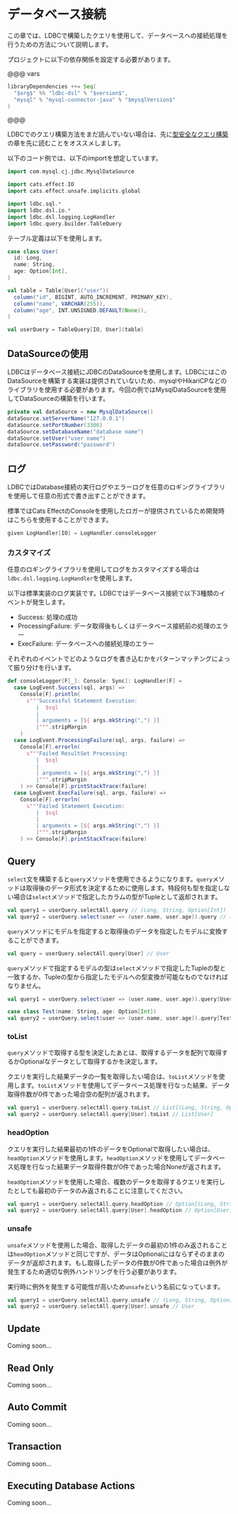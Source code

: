 # データベース接続

この章では、LDBCで構築したクエリを使用して、データベースへの接続処理を行うための方法について説明します。

プロジェクトに以下の依存関係を設定する必要があります。

@@@ vars
```scala
libraryDependencies ++= Seq(
  "$org$" %% "ldbc-dsl" % "$version$",
  "mysql" % "mysql-connector-java" % "$mysqlVersion$"
)
```
@@@

LDBCでのクエリ構築方法をまだ読んでいない場合は、先に[型安全なクエリ構築](http://localhost:4000/ja/03-Type-safe-Query-Builder.html)の章を先に読むことをオススメしましす。

以下のコード例では、以下のimportを想定しています。

```scala 3
import com.mysql.cj.jdbc.MysqlDataSource

import cats.effect.IO
import cats.effect.unsafe.implicits.global

import ldbc.sql.*
import ldbc.dsl.io.*
import ldbc.dsl.logging.LogHandler
import ldbc.query.builder.TableQuery
```

テーブル定義は以下を使用します。

```scala 3
case class User(
  id: Long,
  name: String,
  age: Option[Int],
)

val table = Table[User]("user")(
  column("id", BIGINT, AUTO_INCREMENT, PRIMARY_KEY),
  column("name", VARCHAR(255)),
  column("age", INT.UNSIGNED.DEFAULT(None)),
)

val userQuery = TableQuery[IO, User](table)
```

## DataSourceの使用

LDBCはデータベース接続にJDBCのDataSourceを使用します。LDBCにはこのDataSourceを構築する実装は提供されていないため、mysqlやHikariCPなどのライブラリを使用する必要があります。今回の例ではMysqlDataSourceを使用してDataSourceの構築を行います。

```scala 3
private val dataSource = new MysqlDataSource()
dataSource.setServerName("127.0.0.1")
dataSource.setPortNumber(3306)
dataSource.setDatabaseName("database name")
dataSource.setUser("user name")
dataSource.setPassword("password")
```

## ログ

LDBCではDatabase接続の実行ログやエラーログを任意のロギングライブラリを使用して任意の形式で書き出すことができます。

標準ではCats EffectのConsoleを使用したロガーが提供されているため開発時はこちらを使用することができます。

```scala 3
given LogHandler[IO] = LogHandler.consoleLogger
```

### カスタマイズ

任意のロギングライブラリを使用してログをカスタマイズする場合は`ldbc.dsl.logging.LogHandler`を使用します。

以下は標準実装のログ実装です。LDBCではデータベース接続で以下3種類のイベントが発生します。

- Success: 処理の成功
- ProcessingFailure: データ取得後もしくはデータベース接続前の処理のエラー
- ExecFailure: データベースへの接続処理のエラー

それぞれのイベントでどのようなログを書き込むかをパターンマッチングによって振り分けを行います。

```scala 3
def consoleLogger[F[_]: Console: Sync]: LogHandler[F] =
  case LogEvent.Success(sql, args) =>
    Console[F].println(
      s"""Successful Statement Execution:
         |  $sql
         |
         | arguments = [${ args.mkString(",") }]
         |""".stripMargin
    )
  case LogEvent.ProcessingFailure(sql, args, failure) =>
    Console[F].errorln(
      s"""Failed ResultSet Processing:
         |  $sql
         |
         | arguments = [${ args.mkString(",") }]
         |""".stripMargin
    ) >> Console[F].printStackTrace(failure)
  case LogEvent.ExecFailure(sql, args, failure) =>
    Console[F].errorln(
      s"""Failed Statement Execution:
         |  $sql
         |
         | arguments = [${ args.mkString(",") }]
         |""".stripMargin
    ) >> Console[F].printStackTrace(failure)
```

## Query

`select`文を構築すると`query`メソッドを使用できるようになります。`query`メソッドは取得後のデータ形式を決定するために使用します。特段何も型を指定しない場合は`select`メソッドで指定したカラムの型がTupleとして返却されます。

```scala 3
val query1 = userQuery.selectAll.query // (Long, String, Option[Int])
val query2 = userQuery.select(user => (user.name, user.age)).query // (String, Option[Int])
```

`query`メソッドにモデルを指定すると取得後のデータを指定したモデルに変換することができます。

```scala 3
val query = userQuery.selectAll.query[User] // User
```

`query`メソッドで指定するモデルの型は`select`メソッドで指定したTupleの型と一致するか、Tupleの型から指定したモデルへの型変換が可能なものでなければなりません。

```scala 3
val query1 = userQuery.select(user => (user.name, user.age)).query[User] // Compile error

case class Test(name: String, age: Option[Int])
val query2 = userQuery.select(user => (user.name, user.age)).query[Test] // Test
```

### toList

`query`メソッドで取得する型を決定したあとは、取得するデータを配列で取得するかOptionalなデータとして取得するかを決定します。

クエリを実行した結果データの一覧を取得したい場合は、`toList`メソッドを使用します。`toList`メソッドを使用してデータベース処理を行なった結果、データ取得件数が0件であった場合空の配列が返されます。

```scala 3
val query1 = userQuery.selectAll.query.toList // List[(Long, String, Option[Int])]
val query2 = userQuery.selectAll.query[User].toList // List[User]
```

### headOption

クエリを実行した結果最初の1件のデータをOptionalで取得したい場合は、`headOption`メソッドを使用します。`headOption`メソッドを使用してデータベース処理を行なった結果データ取得件数が0件であった場合Noneが返されます。

`headOption`メソッドを使用した場合、複数のデータを取得するクエリを実行したとしても最初のデータのみ返されることに注意してください。

```scala 3
val query1 = userQuery.selectAll.query.headOption // Option[(Long, String, Option[Int])]
val query2 = userQuery.selectAll.query[User].headOption // Option[User]
```

### unsafe

`unsafe`メソッドを使用した場合、取得したデータの最初の1件のみ返されることは`headOption`メソッドと同じですが、データはOptionalにはならずそのままのデータが返却されます。もし取得したデータの件数が0件であった場合は例外が発生するため適切な例外ハンドリングを行う必要があります。

実行時に例外を発生する可能性が高いため`unsafe`という名前になっています。

```scala 3
val query1 = userQuery.selectAll.query.unsafe // (Long, String, Option[Int])
val query2 = userQuery.selectAll.query[User].unsafe // User
```

## Update

Coming soon...

## Read Only

Coming soon...

## Auto Commit

Coming soon...

## Transaction

Coming soon...

## Executing Database Actions

Coming soon...
